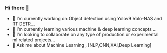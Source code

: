 ### Hi there 👋
- 🔭 I’m currently working on Object detection using Yolov9 Yolo-NAS and RT DETR...
- 🌱 I’m currently learning various machine & deep learning concepts  ...
- 🤝 I’m looking to collaborate on any type of production or experimental ml related projects...
- 💬 Ask me about Machine Learning , [NLP,CNN,XAI,Deep Learning]

<!--
**udit-rawat/udit-rawat** is a ✨ _special_ ✨ repository because its `README.md` (this file) appears on your GitHub profile.

Here are some ideas to get you started:

- 🔭 I’m currently working on JAX based project on optmisers...
- 🌱 I’m currently learning various machine & deep learning projects  ...
- 👯 I’m looking to collaborate on any type of production or experimental ml related projects...
- 💬 Ask me about Machine Learning , [NLP,CNN,XAI,Deep Learning]
-->
